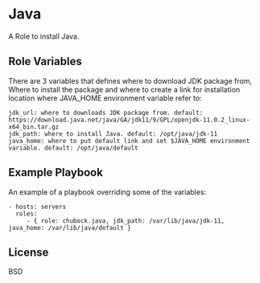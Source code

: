 Java
=========

A Role to install Java.

Role Variables
--------------
There are 3 variables that defines where to download JDK package from, Where to install the package and where to create a link for installation location where JAVA_HOME environment variable refer to:

    jdk_url: where to downloads JDK package from. default: https://download.java.net/java/GA/jdk11/9/GPL/openjdk-11.0.2_linux-x64_bin.tar.gz
    jdk_path: where to install Java. default: /opt/java/jdk-11
    java_home: where to put default link and set $JAVA_HOME environment variable. default: /opt/java/default

Example Playbook
----------------

An example of a playbook overriding some of the variables:

    - hosts: servers
      roles:
         - { role: chubock.java, jdk_path: /var/lib/java/jdk-11, java_home: /var/lib/java/default }

License
-------

BSD
